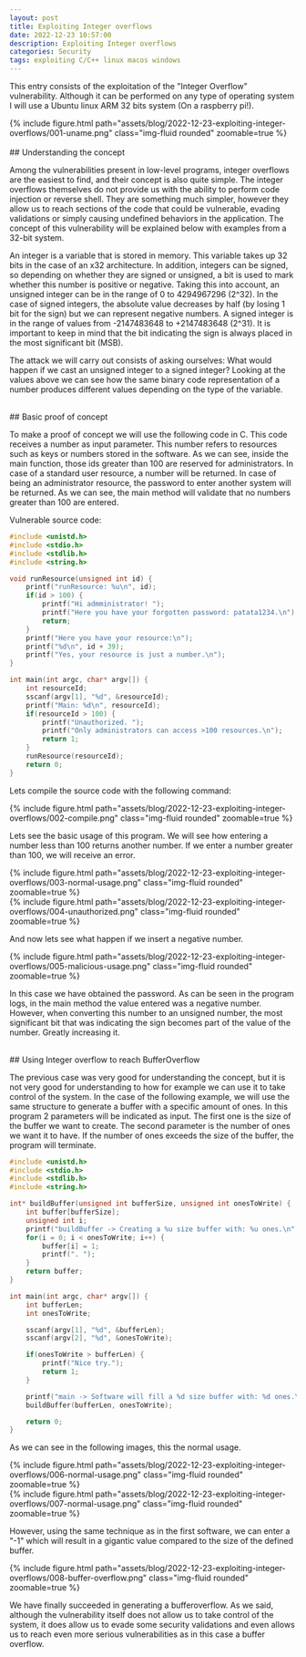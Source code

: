 ```yaml
---
layout: post
title: Exploiting Integer overflows
date: 2022-12-23 10:57:00
description: Exploiting Integer overflows
categories: Security
tags: exploiting C/C++ linux macos windows
---
```


This entry consists of the exploitation of the "Integer Overflow" vulnerability. Although it can be performed on any type of operating system I will use a Ubuntu linux ARM 32 bits system (On a raspberry pi!).

<div class="row mt-3">
    <div class="col-sm mt-3 mt-md-0">
        {% include figure.html path="assets/blog/2022-12-23-exploiting-integer-overflows/001-uname.png" class="img-fluid rounded" zoomable=true %}
    </div>
</div>

<br/>
## Understanding the concept

Among the vulnerabilities present in low-level programs, integer overflows are the easiest to find, and their concept is also quite simple. The integer overflows themselves do not provide us with the ability to perform code injection or reverse shell. They are something much simpler, however they allow us to reach sections of the code that could be vulnerable, evading validations or simply causing undefined behaviors in the application. The concept of this vulnerability will be explained below with examples from a 32-bit system.

An integer is a variable that is stored in memory. This variable takes up 32 bits in the case of an x32 architecture. In addition, integers can be signed, so depending on whether they are signed or unsigned, a bit is used to mark whether this number is positive or negative. Taking this into account, an unsigned integer can be in the range of 0 to 4294967296 (2^32). In the case of signed integers, the absolute value decreases by half (by losing 1 bit for the sign) but we can represent negative numbers. A signed integer is in the range of values from -2147483648 to +2147483648 (2^31). It is important to keep in mind that the bit indicating the sign is always placed in the most significant bit (MSB).

The attack we will carry out consists of asking ourselves: What would happen if we cast an unsigned integer to a signed integer? Looking at the values above we can see how the same binary code representation of a number produces different values depending on the type of the variable.

<br/>
## Basic proof of concept

To make a proof of concept we will use the following code in C. This code receives a number as input parameter. This number refers to resources such as keys or numbers stored in the software. As we can see, inside the main function, those ids greater than 100 are reserved for administrators. In case of a standard user resource, a number will be returned. In case of being an administrator resource, the password to enter another system will be returned. As we can see, the main method will validate that no numbers greater than 100 are entered.

Vulnerable source code:

```c
#include <unistd.h>
#include <stdio.h>
#include <stdlib.h>
#include <string.h>

void runResource(unsigned int id) {
	printf("runResource: %u\n", id);
	if(id > 100) {
		printf("Hi admministrator! ");
		printf("Here you have your forgotten password: patata1234.\n");
		return;
	}
	printf("Here you have your resource:\n");
	printf("%d\n", id + 39);
	printf("Yes, your resource is just a number.\n");
}

int main(int argc, char* argv[]) {
	int resourceId;
	sscanf(argv[1], "%d", &resourceId);
	printf("Main: %d\n", resourceId);
	if(resourceId > 100) {
		printf("Unauthorized. ");
		printf("Only administrators can access >100 resources.\n");
		return 1;
	}
	runResource(resourceId);
	return 0;
}
```

Lets compile the source code with the following command:

<div class="row mt-3">
    <div class="col-sm mt-3 mt-md-0">
        {% include figure.html path="assets/blog/2022-12-23-exploiting-integer-overflows/002-compile.png" class="img-fluid rounded" zoomable=true %}
    </div>
</div>

Lets see the basic usage of this program. We will see how entering a number less than 100 returns another number. If we enter a number greater than 100, we will receive an error.

<div class="row mt-3">
    <div class="col-sm mt-3 mt-md-0">
        {% include figure.html path="assets/blog/2022-12-23-exploiting-integer-overflows/003-normal-usage.png" class="img-fluid rounded" zoomable=true %}
    </div>
    <div class="col-sm mt-3 mt-md-0">
        {% include figure.html path="assets/blog/2022-12-23-exploiting-integer-overflows/004-unauthorized.png" class="img-fluid rounded" zoomable=true %}
    </div>
</div>

And now lets see what happen if we insert a negative number.

<div class="row mt-3">
    <div class="col-sm mt-3 mt-md-0">
        {% include figure.html path="assets/blog/2022-12-23-exploiting-integer-overflows/005-malicious-usage.png" class="img-fluid rounded" zoomable=true %}
    </div>
</div>

In this case we have obtained the password. As can be seen in the program logs, in the main method the value entered was a negative number. However, when converting this number to an unsigned number, the most significant bit that was indicating the sign becomes part of the value of the number. Greatly increasing it.

<br/>
## Using Integer overflow to reach BufferOverflow

The previous case was very good for understanding the concept, but it is not very good for understanding to how for example we can use it to take control of the system. In the case of the following example, we will use the same structure to generate a buffer with a specific amount of ones. In this program 2 parameters will be indicated as input. The first one is the size of the buffer we want to create. The second parameter is the number of ones we want it to have. If the number of ones exceeds the size of the buffer, the program will terminate.

```c
#include <unistd.h>
#include <stdio.h>
#include <stdlib.h>
#include <string.h>

int* buildBuffer(unsigned int bufferSize, unsigned int onesToWrite) {
	int buffer[bufferSize];
	unsigned int i;
	printf("buildBuffer -> Creating a %u size buffer with: %u ones.\n", bufferSize, onesToWrite);
	for(i = 0; i < onesToWrite; i++) {
		buffer[i] = 1;
		printf(". ");
	}
	return buffer;
}

int main(int argc, char* argv[]) {
	int bufferLen;
	int onesToWrite;

	sscanf(argv[1], "%d", &bufferLen);
	sscanf(argv[2], "%d", &onesToWrite);

	if(onesToWrite > bufferLen) {
		printf("Nice try.");
		return 1;
	}

	printf("main -> Software will fill a %d size buffer with: %d ones.\n", bufferLen, onesToWrite);
	buildBuffer(bufferLen, onesToWrite);

	return 0;
}
```

As we can see in the following images, this the normal usage.

<div class="row mt-3">
    <div class="col-sm mt-3 mt-md-0">
        {% include figure.html path="assets/blog/2022-12-23-exploiting-integer-overflows/006-normal-usage.png" class="img-fluid rounded" zoomable=true %}
    </div>
    <div class="col-sm mt-3 mt-md-0">
        {% include figure.html path="assets/blog/2022-12-23-exploiting-integer-overflows/007-normal-usage.png" class="img-fluid rounded" zoomable=true %}
    </div>
</div>

However, using the same technique as in the first software, we can enter a "-1" which will result in a gigantic value compared to the size of the defined buffer.

<div class="row mt-3">
    <div class="col-sm mt-3 mt-md-0">
        {% include figure.html path="assets/blog/2022-12-23-exploiting-integer-overflows/008-buffer-overflow.png" class="img-fluid rounded" zoomable=true %}
    </div>
</div>

We have finally succeeded in generating a bufferoverflow. As we said, although the vulnerability itself does not allow us to take control of the system, it does allow us to evade some security validations and even allows us to reach even more serious vulnerabilities as in this case a buffer overflow.
